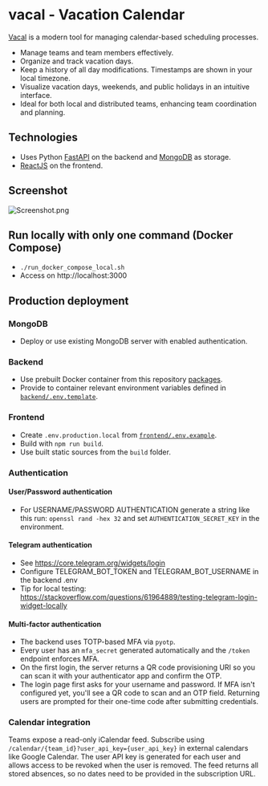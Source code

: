 # vacal - Vacation Calendar

[Vacal](https://vacal.antonlarin.com) is a modern tool for managing calendar-based scheduling processes.

* Manage teams and team members effectively.
* Organize and track vacation days.
* Keep a history of all day modifications. Timestamps are shown in your local timezone.
* Visualize vacation days, weekends, and public holidays in an intuitive interface.
* Ideal for both local and distributed teams, enhancing team coordination and planning.

## Technologies
* Uses Python [FastAPI](https://github.com/tiangolo/fastapi) on the backend and [MongoDB](https://github.com/mongodb/mongo) as storage.
* [ReactJS](https://github.com/facebook/react) on the frontend.

## Screenshot
![Screenshot.png](Screenshot.png)

## Run locally with only one command (Docker Compose)
* `./run_docker_compose_local.sh`
* Access on http://localhost:3000

## Production deployment
### MongoDB
* Deploy or use existing MongoDB server with enabled authentication. 
### Backend
* Use prebuilt Docker container from this repository [packages](https://github.com/larinam/vacal/pkgs/container/vacal).
* Provide to container relevant environment variables defined in [`backend/.env.template`](https://github.com/larinam/vacal/blob/main/backend/.env.template). 
### Frontend
* Create `.env.production.local` from [`frontend/.env.example`](https://github.com/larinam/vacal/blob/main/frontend/.env.example). 
* Build with `npm run build`. 
* Use built static sources from the `build` folder.
### Authentication
#### User/Password authentication
* For USERNAME/PASSWORD AUTHENTICATION generate a string like this run: `openssl rand -hex 32` and set `AUTHENTICATION_SECRET_KEY` in the environment.
#### Telegram authentication
* See https://core.telegram.org/widgets/login
* Configure TELEGRAM_BOT_TOKEN and TELEGRAM_BOT_USERNAME in the backend .env
* Tip for local testing: https://stackoverflow.com/questions/61964889/testing-telegram-login-widget-locally
#### Multi-factor authentication
* The backend uses TOTP-based MFA via `pyotp`.
* Every user has an `mfa_secret` generated automatically and the `/token` endpoint enforces MFA.
* On the first login, the server returns a QR code provisioning URI so you can scan it with your authenticator app and confirm the OTP.
* The login page first asks for your username and password. If MFA isn't configured yet,
  you'll see a QR code to scan and an OTP field. Returning users are prompted for
  their one-time code after submitting credentials.

### Calendar integration
Teams expose a read-only iCalendar feed. Subscribe using
`/calendar/{team_id}?user_api_key={user_api_key}` in external calendars like
Google Calendar. The user API key is generated for each user and allows access
to be revoked when the user is removed. The feed returns
all stored absences, so no dates need to be provided in the subscription URL.
